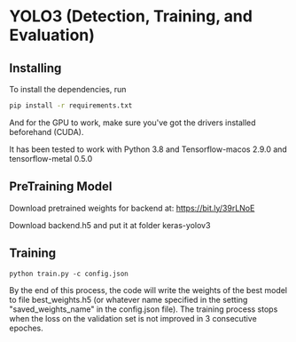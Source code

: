 # YOLO3 (Detection, Training, and Evaluation)

## Installing

To install the dependencies, run
```bash
pip install -r requirements.txt
```
And for the GPU to work, make sure you've got the drivers installed beforehand (CUDA).

It has been tested to work with Python 3.8 and Tensorflow-macos 2.9.0 and tensorflow-metal 0.5.0

## PreTraining Model 

Download pretrained weights for backend at:
https://bit.ly/39rLNoE 

Download backend.h5 and put it at folder keras-yolov3

## Training

`python train.py -c config.json`

By the end of this process, the code will write the weights of the best model to file best_weights.h5 (or whatever name specified in the setting "saved_weights_name" in the config.json file). The training process stops when the loss on the validation set is not improved in 3 consecutive epoches.
